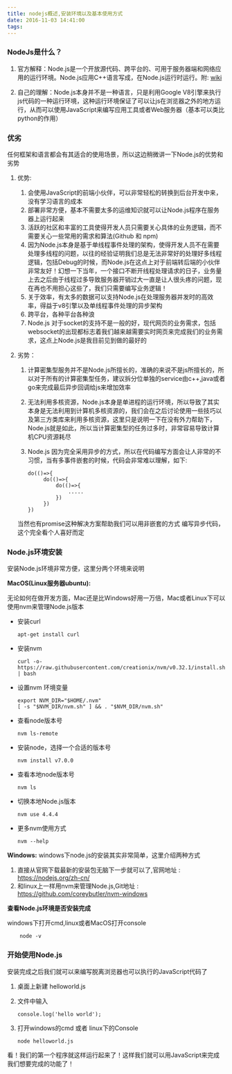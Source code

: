 ```yaml
---
title: nodejs概述,安装环境以及基本使用方式
date: 2016-11-03 14:41:00
tags:
---
```


### NodeJs是什么？
1. 官方解释：Node.js是一个开放源代码、跨平台的、可用于服务器端和网络应用的运行环境。Node.js应用C++语言写成，在Node.js运行时运行。附: [wiki](https://zh.wikipedia.org/wiki/Node.js)

2. 自己的理解：Node.js本身并不是一种语言，只是利用Google V8引擎来执行js代码的一种运行环境，这种运行环境保证了可以让js在浏览器之外的地方运行，从而可以使用JavaScript来编写应用工具或者Web服务器（基本可以类比python的作用）

### 优劣
任何框架和语言都会有其适合的使用场景，所以这边稍微讲一下Node.js的优势和劣势

1. 优势:
    1. 会使用JavaScript的前端小伙伴，可以非常轻松的转换到后台开发中来，没有学习语言的成本
    2. 部署非常方便，基本不需要太多的运维知识就可以让Node.js程序在服务器上运行起来
    3. 活跃的社区和丰富的工具使得开发人员只需要关心具体的业务逻辑，而不需要关心一些常用的需求和算法(Github 和 npm)
    4. 因为Node.js本身是基于单线程事件处理的架构，使得开发人员不在需要处理多线程的问题，以往的经验证明我们总是无法非常好的处理好多线程逻辑，包括Debug的时候，而Node.js在这点上对于前端转后端的小伙伴非常友好！幻想一下当年，一个接口不断开线程处理请求的日子，业务量上去之后由于线程过多导致服务器开销过大一直是让人很头疼的问题，现在再也不用担心这些了，我们只需要编写业务逻辑！
    5. 关于效率，有太多的数据可以支持Node.js在处理服务器并发时的高效率，得益于v8引擎以及单线程事件处理的异步架构
    6. 跨平台，各种平台各种浪
    7. Node.js 对于socket的支持不是一般的好，现代网页的业务需求，包括websocket的出现都标志着我们越来越需要实时网页来完成我们的业务需求，这点上Node.js是我目前见到做的最好的
    
2. 劣势：
    1. 计算密集型服务并不是Node.js所擅长的，准确的来说不是js所擅长的，所以对于所有的计算密集型任务，建议拆分位单独的service由c++,java或者go来完成最后异步回调给js来增加效率
    2. 无法利用多核资源，Node.js本身是单进程的运行环境，所以导致了其实本身是无法利用到计算机多核资源的，我们会在之后讨论使用一些技巧以及第三方类库来利用多核资源，这里只是说明一下在没有外力帮助下，Node.js就是如此，所以当计算密集型的任务过多时，非常容易导致计算机CPU资源耗尽

    3. Node.js 因为完全采用异步的方式，所以在代码编写方面会让人非常的不习惯，当有多事件嵌套的时候，代码会非常难以理解，如下:
    
       ```
       do(()=>{
            do(()=>{
                do(()=>{
                    .....
                })
            })
       })
       ```
      当然也有promise这种解决方案帮助我们可以用非嵌套的方式 编写异步代码，这个完全看个人喜好而定
      
### Node.js环境安装

安装Node.js环境非常方便，这里分两个环境来说明

**MacOS(Linux服务器ubuntu):**

无论如何在做开发方面，Mac还是比Windows好用一万倍，Mac或者Linux下可以使用nvm来管理Node.js版本
 * 安装curl
 
    ```
    apt-get install curl
    ```
    
 * 安装nvm

    ```
    curl -o- https://raw.githubusercontent.com/creationix/nvm/v0.32.1/install.sh | bash 
   ```
   
 * 设置nvm 环境变量
    
    ```
    export NVM_DIR="$HOME/.nvm"
    [ -s "$NVM_DIR/nvm.sh" ] && . "$NVM_DIR/nvm.sh"
    ```
    
 * 查看node版本号
 
    ```
    nvm ls-remote
    ```
    
* 安装node，选择一个合适的版本号
  
  ```
  nvm install v7.0.0
  ```
  
* 查看本地node版本号
  
  ```
  nvm ls
  ```
  
* 切换本地Node.js版本
  
  ```
  nvm use 4.4.4
  ```
  
* 更多nvm使用方式

  ```
  nvm --help
  ```

**Windows:**
windows下node.js的安装其实非常简单，这里介绍两种方式
1. 直接从官网下载最新的安装包无脑下一步就可以了,官网地址 : https://nodejs.org/zh-cn/
2. 和linux上一样用nvm来管理Node.js,Git地址 : https://github.com/coreybutler/nvm-windows


**查看Node.js环境是否安装完成**

windows下打开cmd,linux或者MacOS打开console

```
    node -v
```

### 开始使用Node.js
安装完成之后我们就可以来编写脱离浏览器也可以执行的JavaScript代码了

1. 桌面上新建 helloworld.js


2. 文件中输入

   ```
   console.log('hello world');
   ```
   
3. 打开windows的cmd 或者 linux下的Console

   ```
   node helloworld.js
   ```

看！我们的第一个程序就这样运行起来了！这样我们就可以用JavaScript来完成我们想要完成的功能了！

    
 



